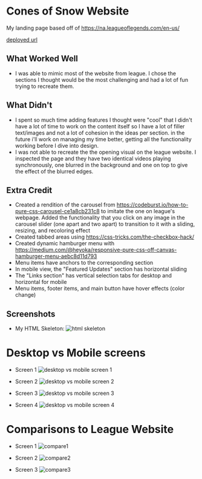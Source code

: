 
# Cones of Snow Website

My landing page based off of https://na.leagueoflegends.com/en-us/

[deployed url](https://dartmouth-cs52-21s.github.io/lab1-landingpage-snow-kang/)

## What Worked Well
- I was able to mimic most of the website from league. I chose the sections I thought would be the most challenging and had a lot of fun trying to recreate them. 

## What Didn't
- I spent so much time adding features I thought were "cool" that I didn't have a lot of time to work on the content itself so I have a lot of filler text/images and not a lot of cohesion in the ideas per section. in the future i'll work on managing my time better, getting all the functionality working before I dive into design.
- I was not able to recreate the the opening visual on the league website. I inspected the page and they have two identical videos playing synchronously, one blurred in the background and one on top to give the effect of the blurred edges. 

## Extra Credit
- Created a rendition of the carousel from https://codeburst.io/how-to-pure-css-carousel-ce1a8cb231c8 to imitate the one on league's webpage. Added the functionality that you click on any image in the carousel slider (one apart and two apart) to transition to it with a sliding, resizing, and recoloring effect
- Created tabbed areas using https://css-tricks.com/the-checkbox-hack/
- Created dynamic hamburger menu with https://medium.com/@heyoka/responsive-pure-css-off-canvas-hamburger-menu-aebc8d11d793
- Menu items have anchors to the corresponding section
- In mobile view, the "Featured Updates" section has horizontal sliding
- The "Links section" has vertical selection tabs for desktop and horizontal for mobile
- Menu items, footer items, and main button have hover effects (color change)

## Screenshots
* My HTML Skeleton:
![html skeleton](https://user-images.githubusercontent.com/38738497/113966744-aa9f0380-97fd-11eb-941b-db8259654490.PNG)

# Desktop vs Mobile screens 
* Screen 1
![desktop vs mobile screen 1](https://user-images.githubusercontent.com/38738497/113967180-7a0b9980-97fe-11eb-86f7-47deb7e1ca2f.PNG)

* Screen 2
![desktop vs mobile screen 2](https://user-images.githubusercontent.com/38738497/113967218-8bed3c80-97fe-11eb-899e-8ffa47be649b.PNG)

* Screen 3
![desktop vs mobile screen 3](https://user-images.githubusercontent.com/38738497/113975576-b7c3ee80-980d-11eb-8af6-fc3b3eb81e78.PNG)

* Screen 4
![desktop vs mobile screen 4](https://user-images.githubusercontent.com/38738497/113975587-bbf00c00-980d-11eb-9535-9fd07f649342.PNG)

# Comparisons to League Website
* Screen 1 
![compare1](https://user-images.githubusercontent.com/38738497/113976897-ba274800-980f-11eb-8ac2-6202516f3dd0.PNG)

* Screen 2
![compare2](https://user-images.githubusercontent.com/38738497/113976922-c4494680-980f-11eb-8b38-c9c17a02dddf.PNG)

* Screen 3
![compare3](https://user-images.githubusercontent.com/38738497/113976934-c7dccd80-980f-11eb-9663-060caacead5e.PNG)




